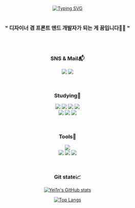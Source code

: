<div align = "center">
  <br>
<a href="https://git.io/typing-svg"><img src="https://readme-typing-svg.demolab.com?font=Fira+Code&size=30&pause=1000&color=8B89CC&center=true&vCenter=true&width=435&lines=Hello%2C+I'm+Yejin;Desinger;Front-end+developer" alt="Typing SVG" /></a>
<br><br>
<h3 align = "center" > " 디자이너 겸 프론트 엔드 개발자가 되는 게 꿈입니다🤭💕 " </h3>
<br><br>
<h3 align = "center" >SNS & Mail📬</h3> 
<p align = "center" >
<img src="https://img.shields.io/badge/skdskdrla-E4405F?style=flat-square&logo=Instagram&logoColor=white"></a>
<img src="https://img.shields.io/badge/hraniee0312@gmail.com-EA4335?style=flat-square&logo=Gmail&logoColor=white"></a>
</p>
<br>
<h3 align = "center" >Studying📒</h3> 
<p align = "center" >
<img src="https://img.shields.io/badge/HTML-E34F26?style=flat-square&logo=HTML5&logoColor=white">
<img src="https://img.shields.io/badge/CSS3-1572B6?style=flat-square&logo=CSS3&logoColor=white">
<img src="https://img.shields.io/badge/JavaScript-F7DF1E?style=flat-square&logo=JavaScript&logoColor=white">
<img src="https://img.shields.io/badge/C-A8B9CC?style=flat-square&logo=C&logoColor=white">
<br>
<img src="https://img.shields.io/badge/Java-FB540B?style=flat-square&logo=Java&logoColor=white">
<img src="https://img.shields.io/badge/Spring-6DB33F?style=flat-square&logo=Spring&logoColor=white">
<img src="https://img.shields.io/badge/React-61DAFB?style=flat-square&logo=React&logoColor=white">
</p>
<br>
<h3 align = "center" >Tools🔧</h3>
<p align = "center" >
<img src="https://img.shields.io/badge/Visual Studio Code-007ACC?style=flat-square&logo=VisualStudioCode&logoColor=white">
<br>
<img src="https://img.shields.io/badge/Git-F05032?style=flat-square&logo=Git&logoColor=white">
<img src="https://img.shields.io/badge/Github-181717?style=flat-square&logo=GitHub&logoColor=white">
<img src="https://img.shields.io/badge/Intellij-000000?style=flat-square&logo=Intellij IDEA&logoColor=white">
</p>
<br>
<div align = "center" ><h3>Git state📈</h3></div>

[![Yej1n's GitHub stats](https://github-readme-stats.vercel.app/api?username=Yej1n&theme=calm)](https://github.com/Yej1n/github-readme-stats)

[![Top Langs](https://github-readme-stats.vercel.app/api/top-langs/?username=Yej1n&layout=compact&theme=gruvbox)](https://github.com/Yej1n/github-readme-stats)
